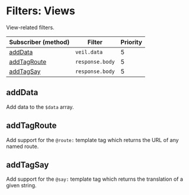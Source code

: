 # Filters: Views

View-related filters.

| Subscriber (method)         | Filter          | Priority |
|-----------------------------|-----------------|----------|
| [addData](#adddata)         | `veil.data`     | 5        |
| [addTagRoute](#addtagroute) | `response.body` | 5        |
| [addTagSay](#addtagsay)     | `response.body` | 5        |

## addData

Add data to the `$data` array.

## addTagRoute

Add support for the `@route:` template tag which returns the URL of any named route.

## addTagSay

Add support for the `@say:` template tag which returns the translation of a given string.